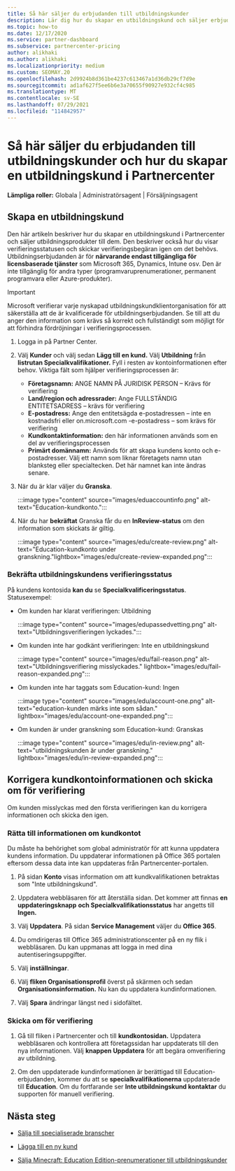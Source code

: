 ```yaml
---
title: Så här säljer du erbjudanden till utbildningskunder
description: Lär dig hur du skapar en utbildningskund och säljer erbjudanden till dem i Partnercenter. Innehåller bekräftelse av verifieringsstatus för utbildningskunden.
ms.topic: how-to
ms.date: 12/17/2020
ms.service: partner-dashboard
ms.subservice: partnercenter-pricing
author: alikhaki
ms.author: alikhaki
ms.localizationpriority: medium
ms.custom: SEOMAY.20
ms.openlocfilehash: 2d9924b8d361be4237c613467a1d36db29cf7d9e
ms.sourcegitcommit: ad1af627f5ee6b6e3a70655f90927e932cf4c985
ms.translationtype: MT
ms.contentlocale: sv-SE
ms.lasthandoff: 07/29/2021
ms.locfileid: "114842957"
---
```

# <a name="how-to-sell-offers-to-education-customers-and-how-to-create-an-education-customer-in-partner-center"></a>Så här säljer du erbjudanden till utbildningskunder och hur du skapar en utbildningskund i Partnercenter

**Lämpliga roller:** Globala | Administratörsagent | Försäljningsagent

## <a name="create-an-education-customer"></a>Skapa en utbildningskund

Den här artikeln beskriver hur du skapar en utbildningskund i Partnercenter och säljer utbildningsprodukter till dem. Den beskriver också hur du visar verifieringsstatusen och skickar verifieringsbegäran igen om det behövs. Utbildningserbjudanden är för **närvarande endast tillgängliga för licensbaserade tjänster** som Microsoft 365, Dynamics, Intune osv. Den är inte tillgänglig för andra typer (programvaruprenumerationer, permanent programvara eller Azure-produkter).

> [!IMPORTANT]
> Microsoft verifierar varje nyskapad utbildningskundklientorganisation för att säkerställa att de är kvalificerade för utbildningserbjudanden.  Se till att du anger den information som krävs så korrekt och fullständigt som möjligt för att förhindra fördröjningar i verifieringsprocessen.

1. Logga in på Partner Center.

2. Välj **Kunder** och välj sedan **Lägg till en kund.** Välj **Utbildning** från **listrutan Specialkvalifikationer.**  Fyll i resten av kontoinformationen efter behov.  Viktiga fält som hjälper verifieringsprocessen är:

   - **Företagsnamn:** ANGE NAMN PÅ JURIDISK PERSON – Krävs för verifiering
   - **Land/region och adressrader:** Ange FULLSTÄNDIG ENTITETSADRESS – krävs för verifiering
   - **E-postadress:** Ange den entitetsägda e-postadressen – inte en kostnadsfri eller on.microsoft.com -e-postadress – som krävs för verifiering
   - **Kundkontaktinformation:** den här informationen används som en del av verifieringsprocessen
   - **Primärt domännamn:** Används för att skapa kundens konto och e-postadresser.  Välj ett namn som liknar företagets namn utan blanksteg eller specialtecken.  Det här namnet kan inte ändras senare.

3. När du är klar väljer du **Granska**.

   :::image type="content" source="images/eduaccountinfo.png" alt-text="Education-kundkonto.":::

4. När du har **bekräftat** Granska får du en **InReview-status** om den information som skickats är giltig. 

    :::image type="content" source="images/edu/create-review.png" alt-text="Education-kundkonto under granskning."lightbox="images/edu/create-review-expanded.png":::

### <a name="confirm-your-education-customers-verification-status"></a>Bekräfta utbildningskundens verifieringsstatus

På kundens kontosida **kan du** se **Specialkvalificeringsstatus**.
Statusexempel:

- Om kunden har klarat verifieringen: Utbildning

   :::image type="content" source="images/edupassedvetting.png" alt-text="Utbildningsverifieringen lyckades.":::

- Om kunden inte har godkänt verifieringen: Inte en utbildningskund

   :::image type="content" source="images/edu/fail-reason.png" alt-text="Utbildningsverifiering misslyckades." lightbox="images/edu/fail-reason-expanded.png":::

- Om kunden inte har taggats som Education-kund: Ingen

   :::image type="content" source="images/edu/account-one.png" alt-text="education-kunden märks inte som sådan." lightbox="images/edu/account-one-expanded.png":::

- Om kunden är under granskning som Education-kund: Granskas

    :::image type="content" source="images/edu/in-review.png" alt-text="utbildningskunden är under granskning." lightbox="images/edu/in-review-expanded.png":::

## <a name="correct-the-customer-account-info-and-resubmit-for-verification"></a>Korrigera kundkontoinformationen och skicka om för verifiering

Om kunden misslyckas med den första verifieringen kan du korrigera informationen och skicka den igen.

### <a name="correct-the-customer-account-information"></a>Rätta till informationen om kundkontot

Du måste ha behörighet som global administratör för att kunna uppdatera kundens information. Du uppdaterar informationen på Office 365 portalen eftersom dessa data inte kan uppdateras från Partnercenter-portalen.

1. På sidan **Konto** visas information om att kundkvalifikationen betraktas som "Inte utbildningskund".

2. Uppdatera webbläsaren för att återställa sidan. Det kommer att finnas **en uppdateringsknapp** **och Specialkvalifikationsstatus** har angetts till **Ingen.**

3. Välj **Uppdatera**. På sidan **Service Management** väljer du **Office 365**.

4. Du omdirigeras till Office 365 administrationscenter på en ny flik i webbläsaren. Du kan uppmanas att logga in med dina autentiseringsuppgifter.

5. Välj **inställningar**.

6. Välj **fliken Organisationsprofil** överst på skärmen och sedan **Organisationsinformation.** Nu kan du uppdatera kundinformationen.

7. Välj **Spara** ändringar längst ned i sidofältet.  

### <a name="resubmit-for-verification"></a>Skicka om för verifiering

1. Gå till fliken i Partnercenter och till **kundkontosidan.** Uppdatera webbläsaren och kontrollera att företagssidan har uppdaterats till den nya informationen. Välj **knappen Uppdatera** för att begära omverifiering av utbildning.

2. Om den uppdaterade kundinformationen är berättigad till Education-erbjudanden, kommer du att se **specialkvalifikationerna** uppdaterade till **Education**. Om du fortfarande ser **Inte utbildningskund kontaktar** du supporten för manuell verifiering.

## <a name="next-steps"></a>Nästa steg

- [Sälja till specialiserade branscher](get-special-pricing-for-offers.md)

- [Lägga till en ny kund](add-a-new-customer.md)

- [Sälja Minecraft: Education Edition-prenumerationer till utbildningskunder](minecraft-subscriptions.md)
